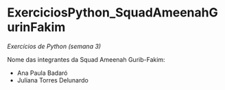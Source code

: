 # ExerciciosPython_SquadAmeenahGurinFakim
_Exercícios de Python (semana 3)_

Nome das integrantes da Squad Ameenah Gurib-Fakim:

- Ana Paula Badaró
- Juliana Torres Delunardo
